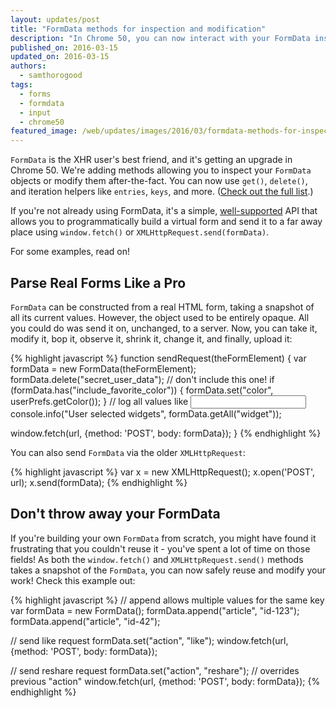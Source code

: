```yaml
---
layout: updates/post
title: "FormData methods for inspection and modification"
description: "In Chrome 50, you can now interact with your FormData instances before sending them on their journey."
published_on: 2016-03-15
updated_on: 2016-03-15
authors:
  - samthorogood
tags:
  - forms
  - formdata
  - input
  - chrome50
featured_image: /web/updates/images/2016/03/formdata-methods-for-inspection-and-modification/form.png
---
```


`FormData` is the XHR user's best friend, and it's getting an upgrade in Chrome 50.
We're adding methods allowing you to inspect your `FormData` objects or modify them after-the-fact.
You can now use `get()`, `delete()`, and iteration helpers like `entries`, `keys`, and more. ([Check out the full list](https://developer.mozilla.org/en/docs/Web/API/FormData).)

If you're not already using FormData, it's a simple, [well-supported](http://caniuse.com/#feat=xhr2) API that allows you to programmatically build a virtual form and send it to a far away place using `window.fetch()` or `XMLHttpRequest.send(formData)`.

For some examples, read on!

## Parse Real Forms Like a Pro

`FormData` can be constructed from a real HTML form, taking a snapshot of all its current values.
However, the object used to be entirely opaque. All you could do was send it on, unchanged, to a server.
Now, you can take it, modify it, bop it, observe it, shrink it, change it, and finally, upload it:

{% highlight javascript %}
function sendRequest(theFormElement) {
  var formData = new FormData(theFormElement);
  formData.delete("secret_user_data"); // don't include this one!
  if (formData.has("include_favorite_color")) {
    formData.set("color", userPrefs.getColor());
  }
  // log all values like <input name="widget">
  console.info("User selected widgets", formData.getAll("widget"));

  window.fetch(url, {method: 'POST', body: formData});
}
{% endhighlight %}

You can also send `FormData` via the older `XMLHttpRequest`:

{% highlight javascript %}
  var x = new XMLHttpRequest();
  x.open('POST', url);
  x.send(formData);
{% endhighlight %}

## Don't throw away your FormData

If you're building your own `FormData` from scratch, you might have found it frustrating that you couldn't reuse it - you've spent a lot of time on those fields!
As both the `window.fetch()` and `XMLHttpRequest.send()` methods takes a snapshot of the `FormData`, you can now safely reuse and modify your work!
Check this example out:

{% highlight javascript %}
  // append allows multiple values for the same key
  var formData = new FormData();
  formData.append("article", "id-123");
  formData.append("article", "id-42");

  // send like request
  formData.set("action", "like");
  window.fetch(url, {method: 'POST', body: formData});

  // send reshare request
  formData.set("action", "reshare");  // overrides previous "action"
  window.fetch(url, {method: 'POST', body: formData});
{% endhighlight %}
